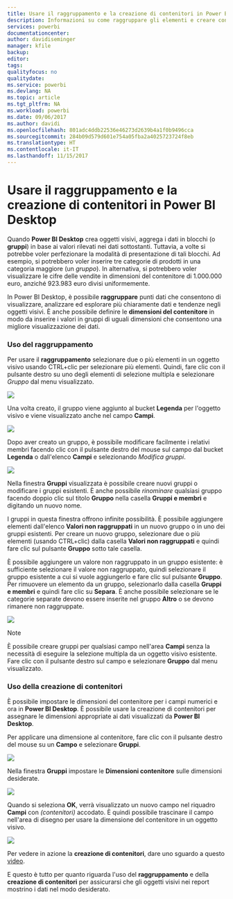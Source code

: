```yaml
---
title: Usare il raggruppamento e la creazione di contenitori in Power BI Desktop
description: Informazioni su come raggruppare gli elementi e creare contenitori in Power BI Desktop
services: powerbi
documentationcenter: 
author: davidiseminger
manager: kfile
backup: 
editor: 
tags: 
qualityfocus: no
qualitydate: 
ms.service: powerbi
ms.devlang: NA
ms.topic: article
ms.tgt_pltfrm: NA
ms.workload: powerbi
ms.date: 09/06/2017
ms.author: davidi
ms.openlocfilehash: 801adc4ddb22536e46273d2639b4a1f0b9496cca
ms.sourcegitcommit: 284b09d579d601e754a05fba2a4025723724f8eb
ms.translationtype: HT
ms.contentlocale: it-IT
ms.lasthandoff: 11/15/2017
---
```

# <a name="use-grouping-and-binning-in-power-bi-desktop"></a>Usare il raggruppamento e la creazione di contenitori in Power BI Desktop
Quando **Power BI Desktop** crea oggetti visivi, aggrega i dati in blocchi (o **gruppi**) in base ai valori rilevati nei dati sottostanti. Tuttavia, a volte si potrebbe voler perfezionare la modalità di presentazione di tali blocchi. Ad esempio, si potrebbero voler inserire tre categorie di prodotti in una categoria maggiore (un *gruppo*). In alternativa, si potrebbero voler visualizzare le cifre delle vendite in dimensioni del contenitore di 1.000.000 euro, anziché 923.983 euro divisi uniformemente.

In Power BI Desktop, è possibile **raggruppare** punti dati che consentono di visualizzare, analizzare ed esplorare più chiaramente dati e tendenze negli oggetti visivi. È anche possibile definire le **dimensioni del contenitore** in modo da inserire i valori in gruppi di uguali dimensioni che consentono una migliore visualizzazione dei dati.

### <a name="using-grouping"></a>Uso del raggruppamento
Per usare il **raggruppamento** selezionare due o più elementi in un oggetto visivo usando CTRL+clic per selezionare più elementi. Quindi, fare clic con il pulsante destro su uno degli elementi di selezione multipla e selezionare *Gruppo* dal menu visualizzato.

![](media/desktop-grouping-and-binning/grouping-binning_1.png)

Una volta creato, il gruppo viene aggiunto al bucket **Legenda** per l'oggetto visivo e viene visualizzato anche nel campo **Campi**.

![](media/desktop-grouping-and-binning/grouping-binning_2.png)

Dopo aver creato un gruppo, è possibile modificare facilmente i relativi membri facendo clic con il pulsante destro del mouse sul campo dal bucket **Legenda** o dall'elenco **Campi** e selezionando *Modifica gruppi*.

![](media/desktop-grouping-and-binning/grouping-binning_3.png)

Nella finestra **Gruppi** visualizzata è possibile creare nuovi gruppi o modificare i gruppi esistenti. È anche possibile *rinominare* qualsiasi gruppo facendo doppio clic sul titolo **Gruppo** nella casella **Gruppi e membri** e digitando un nuovo nome.

I gruppi in questa finestra offrono infinite possibilità. È possibile aggiungere elementi dall'elenco **Valori non raggruppati** in un nuovo gruppo o in uno dei gruppi esistenti. Per creare un nuovo gruppo, selezionare due o più elementi (usando CTRL+clic) dalla casella **Valori non raggruppati** e quindi fare clic sul pulsante **Gruppo** sotto tale casella.

È possibile aggiungere un valore non raggruppato in un gruppo esistente: è sufficiente selezionare il valore non raggruppato, quindi selezionare il gruppo esistente a cui si vuole aggiungerlo e fare clic sul pulsante **Gruppo**. Per rimuovere un elemento da un gruppo, selezionarlo dalla casella **Gruppi e membri** e quindi fare clic su **Separa**. È anche possibile selezionare se le categorie separate devono essere inserite nel gruppo **Altro** o se devono rimanere non raggruppate.

![](media/desktop-grouping-and-binning/grouping-binning_4.png)

> [!NOTE]
> È possibile creare gruppi per qualsiasi campo nell'area **Campi** senza la necessità di eseguire la selezione multipla da un oggetto visivo esistente. Fare clic con il pulsante destro sul campo e selezionare **Gruppo** dal menu visualizzato.
> 
> 

### <a name="using-binning"></a>Uso della creazione di contenitori
È possibile impostare le dimensioni del contenitore per i campi numerici e ora in **Power BI Desktop**. È possibile usare la creazione di contenitori per assegnare le dimensioni appropriate ai dati visualizzati da **Power BI Desktop**.

Per applicare una dimensione al contenitore, fare clic con il pulsante destro del mouse su un **Campo** e selezionare **Gruppi**.

![](media/desktop-grouping-and-binning/grouping-binning_5.png)

Nella finestra **Gruppi** impostare le **Dimensioni contenitore** sulle dimensioni desiderate.

![](media/desktop-grouping-and-binning/grouping-binning_6.png)

Quando si seleziona **OK**, verrà visualizzato un nuovo campo nel riquadro **Campi** con *(contenitori)* accodato. È quindi possibile trascinare il campo nell'area di disegno per usare la dimensione del contenitore in un oggetto visivo.

![](media/desktop-grouping-and-binning/grouping-binning_7.png)

Per vedere in azione la **creazione di contenitori**, dare uno sguardo a questo [video](https://youtu.be/UXEYSvgvMaQ?t=12m17s).

E questo è tutto per quanto riguarda l'uso del **raggruppamento** e della **creazione di contenitori** per assicurarsi che gli oggetti visivi nei report mostrino i dati nel modo desiderato.

